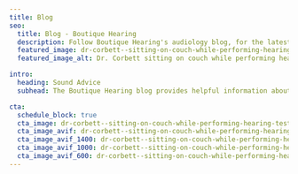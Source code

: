 ```yaml
---
title: Blog
seo:
  title: Blog - Boutique Hearing
  description: Follow Boutique Hearing's audiology blog, for the latest tips, treatments for hearing loss, and products to help you enjoy life to the fullest. Located in Chicago, Boutique Hearing's concierge audiology service offers hearing evaluations and cutting-edge hearing aid fittings in your home or office.
  featured_image: dr-corbett--sitting-on-couch-while-performing-hearing-tests.jpg
  featured_image_alt: Dr. Corbett sitting on couch while performing hearing tests in patient living room

intro:
  heading: Sound Advice
  subhead: The Boutique Hearing blog provides helpful information about hearing, communication strategies, hearing aids and advancements in all things audiology. Our goal is to educate—and perhaps entertain—you along the way.

cta:
  schedule_block: true
  cta_image: dr-corbett--sitting-on-couch-while-performing-hearing-tests.jpg
  cta_image_avif: dr-corbett--sitting-on-couch-while-performing-hearing-tests.avif
  cta_image_avif_1400: dr-corbett--sitting-on-couch-while-performing-hearing-tests-1400.avif
  cta_image_avif_1000: dr-corbett--sitting-on-couch-while-performing-hearing-tests-1000.avif
  cta_image_avif_600: dr-corbett--sitting-on-couch-while-performing-hearing-tests-600.avif
---
```

